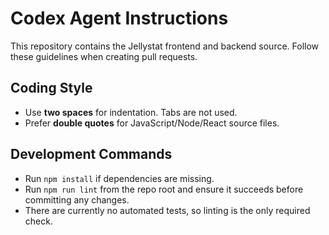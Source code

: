 # Codex Agent Instructions

This repository contains the Jellystat frontend and backend source. Follow these guidelines when creating pull requests.

## Coding Style
- Use **two spaces** for indentation. Tabs are not used.
- Prefer **double quotes** for JavaScript/Node/React source files.

## Development Commands
- Run `npm install` if dependencies are missing.
- Run `npm run lint` from the repo root and ensure it succeeds before committing any changes.
- There are currently no automated tests, so linting is the only required check.

